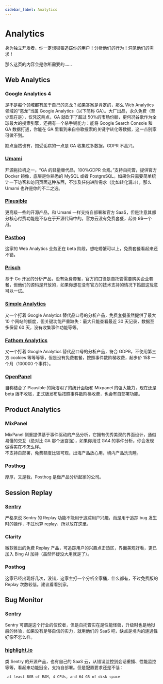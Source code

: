 ```yaml
---
sidebar_label: Analytics
---
```


# Analytics

身为独立开发者，你一定想狠狠追踪你的用户！分析他们的行为！洞见他们的需求！

那么这页的内容会是你所需要的......

## Web Analytics

### Google Analytics 4

是不是每个领域都有属于自己的恶龙？如果答案是肯定的，那么 Web Analytics 领域的“恶龙”当属 Google Analytics（以下简称 GA）。大厂出品，永久免费（至少现在是），仅凭这两点，GA 就砍下了超过 50%的市场份额，更何况谷歌作为全球最大的搜索引擎，还拥有一个杀手锏能力：能将 Google Search Console 和 GA 数据打通，你能在 GA 里看到来自谷歌搜索的关键字转化等数据，这一点别家可做不到。

缺点当然也有，饱受诟病的一点是 GA 收集过多数据，GDPR 不高兴。

### [Umami](https://github.com/umami-software/umami)

开源拖拉机之一，“GA 的轻量替代品，100%GDPR 合规。”支持自托管，提供官方 Docker 镜像，底层是你熟悉的 MySQL 或者 PostgreSQL。如果你只需要简单统计一下访客和访问页面这种东西，不涉及任何进阶需求（比如转化漏斗），那么 Umami 也许是你的不二之选。

### [Plausible](https://plausible.io/)

更高级一些的开源产品，和 Umami 一样支持自部署和官方 SaaS，但是注意其部分核心付费功能是不存在于开源代码中的。官方云没有免费套餐，起价 9$一个月。

### [Posthog](https://posthog.com/web-analytics)

这家的 Web Analytics 业务正在 beta 阶段，想吃螃蟹可以上，免费套餐看起来还不错。

### [Prisch](https://pirsch.io/)

基于 Go 开发的分析产品，没有免费套餐，官方的口径是自托管需要购买企业套餐，但他们的源码是开放的，如果你想在没有官方的技术支持的情况下捣鼓这玩意可以一试。

### [Simple Analytics](https://www.simpleanalytics.com/)

又一个打着 Google Analytics 替代品口号的分析产品，免费套餐虽然提供了最大 10 个网站的额度，但关键功能严重缺失：最大只能查看最近 30 天记录，数据至多保留 60 天，没有收集事件功能等等。

### [Fathom Analytics](https://usefathom.com/)

又一个打着 Google Analytics 替代品口号的分析产品，符合 GDPR，不使用第三方 cookies 等等等等，但是没有免费套餐，按照事件数阶梯收费，起步价 15$ 一个月（100000 个事件）。

### [OpenPanel](https://openpanel.dev/)

自称结合了 Plausible 的简洁明了的统计面板和 Mixpanel 的强大能力，现在还是 beta 版不收钱，正式版发布后按照事件数阶梯收费，也会有自部署功能。

## Product Analytics

### MixPanel

MixPanel 侧重提供基于事件驱动的产品分析，它拥有优秀美观的界面设计，通俗易懂的交互（绝对比 GA 那个迷宫强），如果你用过 GA4 的事件分析，你会发现做得实在不怎么样。  
不支持自部署，免费额度比较可观，出海产品放心用，境内产品洗洗睡。

### Posthog

厚厚，又是我，Posthog 是做产品分析起家的公司。

## Session Replay

### [Sentry](https://sentry.io/welcome/)

严格来说 Sentry 的 Replay 功能不能用于追踪用户兴趣，而是用于追踪 bug 发生时的操作，不过也算 replay，所以放在这里。

### Clarity

微软推出的免费 Replay 产品，可追踪用户的兴趣点击热区，界面美观好看，更已加入 Bing AI 加持（虽然怀疑没大用就是了）。

### Posthog

这家已经出现好几次，没错，这家主打一个分析全家桶，什么都有，不过免费版的 Replay 次数较低，建议看看别家。

## Bug Monitor

### [Sentry](https://sentry.io/welcome/)

Sentry 可谓是这个行业的佼佼者，但是自托管实在是性能怪兽，升级时也是地狱般的体验，如果没有足够自信的实力，就用他们的 SaaS 吧，缺点是境内的连通性好像不怎么样。

### [highlight.io](https://github.com/highlight/highlight)

类 Sentry 的开源产品，也有自己的 SaaS 云，从错误监控到会话重播、性能监控等等，看起来功能挺全，支持自部署。但是配置要求还是不低：

```
 at least 8GB of RAM, 4 CPUs, and 64 GB of disk space
```
